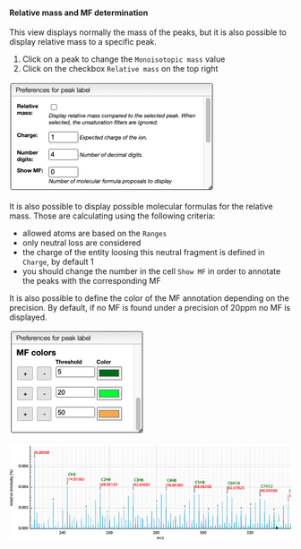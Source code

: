 

#### Relative mass and MF determination

This view displays normally the mass of the peaks, but it is also possible to display relative mass to a specific peak.

1. Click on a peak to change the `Monoisotopic mass` value
2. Click on the checkbox `Relative mass` on the top right

![preferences](images/prefs.png)

It is also possible to display possible molecular formulas for the relative mass. Those are calculating using the following criteria:

- allowed atoms are based on the `Ranges`
- only neutral loss are considered
- the charge of the entity loosing this neutral fragment is defined in `Charge`, by default 1
- you should change the number in the cell `Show MF` in order to annotate the peaks with the corresponding MF

It is also possible to define the color of the MF annotation depending on the precision. By default, if no MF is found under a precision of 20ppm no MF is displayed.

![colors](images/colors_mass.png)

![mass](images/mass.png)
